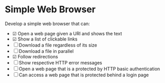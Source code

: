 # Simple Web Browser

Develop a simple web browser that can:
- &#x2611; Open a web page given a URl and shows the text 
- &#x2611; Show a list of clickable links 
- &#x2610; Download a file regardless of its size 
- &#x2610; Download a file in parallel 
- &#x2611; Follow redirections 
- &#x2610; Show respective HTTP error messages 
- &#x2610; Open a web page that is a protected by HTTP basic authentication 
- &#x2610; Can access a web page that is protected behind a login page 